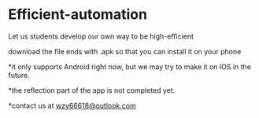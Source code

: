# Efficient-automation
Let us students develop our own way to be high-efficient


download the file ends with .apk so that you can install it on your phone

*it only supports Android right now, but we may try to make it on IOS in the future. 

*the reflection part of the app is not completed yet. 

*contact us at wzy66618@outlook.com
